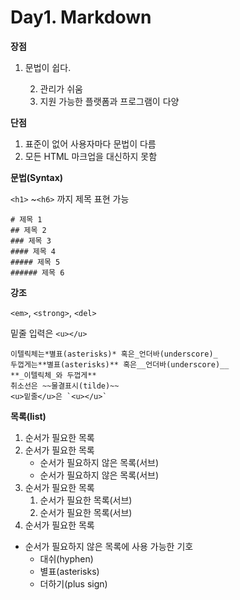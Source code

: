 # Day1. Markdown



**장점**

1. 문법이 쉽다.

 	2. 관리가 쉬움
 	3. 지원 가능한 플랫폼과 프로그램이 다양

**단점**

1. 표준이 없어 사용자마다 문법이 다름
2. 모든 HTML 마크업을 대신하지 못함



**문법(Syntax)**

`<h1>` ~`<h6>` 까지 제목 표현 가능


    # 제목 1
    ## 제목 2
    ### 제목 3
    #### 제목 4
    ##### 제목 5
    ###### 제목 6



**강조**

 `<em>`, `<strong>`, `<del>` 

밑줄 입력은 `<u></u>`

```
이텔릭체는*별표(asterisks)* 혹은_언더바(underscore)_
두껍게는**별표(asterisks)** 혹은__언더바(underscore)__
**_이텔릭체_와 두껍게**
취소선은 ~~물결표시(tilde)~~
<u>밑줄</u>은 `<u></u>`
```



**목록(list)**

1. 순서가 필요한 목록
2. 순서가 필요한 목록
   - 순서가 필요하지 않은 목록(서브)
   - 순서가 필요하지 않은 목록(서브)
3. 순서가 필요한 목록
   1. 순서가 필요한 목록(서브)
   2. 순서가 필요한 목록(서브)
4. 순서가 필요한 목록

- 순서가 필요하지 않은 목록에 사용 가능한 기호
  - 대쉬(hyphen)
  - 별표(asterisks)
  - 더하기(plus sign)

